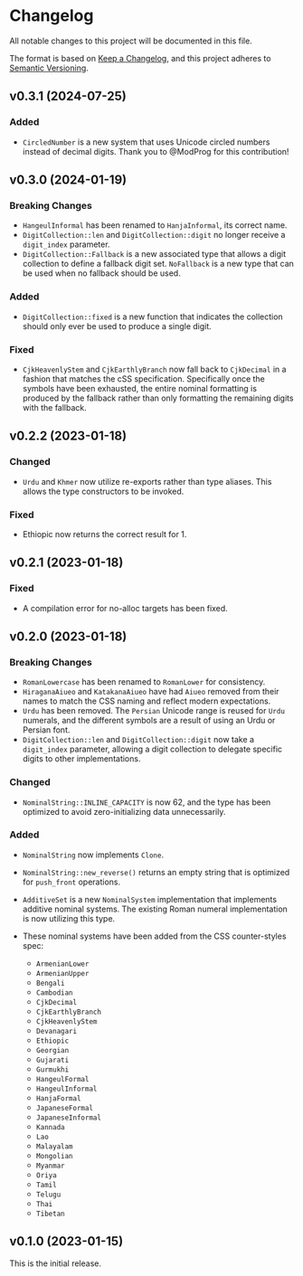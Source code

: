 # Changelog

All notable changes to this project will be documented in this file.

The format is based on [Keep a Changelog](https://keepachangelog.com/en/1.0.0/),
and this project adheres to [Semantic Versioning](https://semver.org/spec/v2.0.0.html).

<!-- markdownlint-disable no-duplicate-heading -->

## v0.3.1 (2024-07-25)

### Added

- `CircledNumber` is a new system that uses Unicode circled numbers instead of
  decimal digits. Thank you to @ModProg for this contribution!

## v0.3.0 (2024-01-19)

### Breaking Changes

- `HangeulInformal` has been renamed to `HanjaInformal`, its correct name.
- `DigitCollection::len` and `DigitCollection::digit` no longer receive a
  `digit_index` parameter.
- `DigitCollection::Fallback` is a new associated type that allows a digit
  collection to define a fallback digit set. `NoFallback` is a new type that can
  be used when no fallback should be used.

### Added

- `DigitCollection::fixed` is a new function that indicates the collection
  should only ever be used to produce a single digit.

### Fixed

- `CjkHeavenlyStem` and `CjkEarthlyBranch` now fall back to `CjkDecimal` in a
  fashion that matches the cSS specification. Specifically once the symbols have
  been exhausted, the entire nominal formatting is produced by the fallback
  rather than only formatting the remaining digits with the fallback.

## v0.2.2 (2023-01-18)

### Changed

- `Urdu` and `Khmer` now utilize re-exports rather than type aliases. This
  allows the type constructors to be invoked.

### Fixed

- Ethiopic now returns the correct result for 1.

## v0.2.1 (2023-01-18)

### Fixed

- A compilation error for no-alloc targets has been fixed.

## v0.2.0 (2023-01-18)

### Breaking Changes

- `RomanLowercase` has been renamed to `RomanLower` for consistency.
- `HiraganaAiueo` and `KatakanaAiueo` have had `Aiueo` removed from their names
  to match the CSS naming and reflect modern expectations.
- `Urdu` has been removed. The `Persian` Unicode range is reused for `Urdu`
  numerals, and the different symbols are a result of using an Urdu or Persian
  font.
- `DigitCollection::len` and `DigitCollection::digit` now take a `digit_index`
  parameter, allowing a digit collection to delegate specific digits to other
  implementations.

### Changed

- `NominalString::INLINE_CAPACITY` is now 62, and the type has been optimized to
  avoid zero-initializing data unnecessarily.

### Added

- `NominalString` now implements `Clone`.
- `NominalString::new_reverse()` returns an empty string that is optimized for
  `push_front` operations.
- `AdditiveSet` is a new `NominalSystem` implementation that implements additive
  nominal systems. The existing Roman numeral implementation is now utilizing
  this type.
- These nominal systems have been added from the CSS counter-styles spec:

  - `ArmenianLower`
  - `ArmenianUpper`
  - `Bengali`
  - `Cambodian`
  - `CjkDecimal`
  - `CjkEarthlyBranch`
  - `CjkHeavenlyStem`
  - `Devanagari`
  - `Ethiopic`
  - `Georgian`
  - `Gujarati`
  - `Gurmukhi`
  - `HangeulFormal`
  - `HangeulInformal`
  - `HanjaFormal`
  - `JapaneseFormal`
  - `JapaneseInformal`
  - `Kannada`
  - `Lao`
  - `Malayalam`
  - `Mongolian`
  - `Myanmar`
  - `Oriya`
  - `Tamil`
  - `Telugu`
  - `Thai`
  - `Tibetan`

## v0.1.0 (2023-01-15)

This is the initial release.
